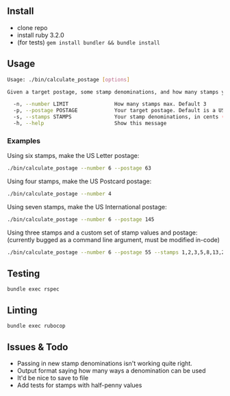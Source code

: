 ## Install

- clone repo
- install ruby 3.2.0
- (for tests) `gem install bundler && bundle install`

## Usage

```bash
Usage: ./bin/calculate_postage [options]

Given a target postage, some stamp denominations, and how many stamps you wanna use, this program will tell you how many ways you can make postage

  -n, --number LIMIT               How many stamps max. Default 3
  -p, --postage POSTAGE            Your target postage. Default is a US Postcar
  -s, --stamps STAMPS              Your stamp denominations, in cents (or equivalent). Default is US Postage Stamp denominations
  -h, --help                       Show this message
```

### Examples

Using six stamps, make the US Letter postage:  
```bash
./bin/calculate_postage --number 6 --postage 63
```

Using four stamps, make the US Postcard postage:  
```bash
./bin/calculate_postage --number 4
```

Using seven stamps, make the US International postage:  
```bash
./bin/calculate_postage --number 6 --postage 145
```

Using three stamps and a custom set of stamp values and postage:  
(currently bugged as a command line argument, must be modified in-code)  
```bash
./bin/calculate_postage --number 6 --postage 55 --stamps 1,2,3,5,8,13,21,34,55,89
```

## Testing

`bundle exec rspec`

## Linting

`bundle exec rubocop`

## Issues & Todo

- Passing in new stamp denominations isn't working quite right.
- Output format saying how many ways a denomination can be used
- It'd be nice to save to file
- Add tests for stamps with half-penny values

